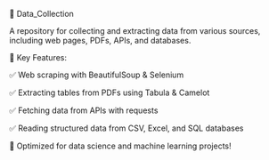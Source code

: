 📌 Data_Collection

A repository for collecting and extracting data from various sources, including web pages, PDFs, APIs, and databases.

📂 Key Features:

✅ Web scraping with BeautifulSoup & Selenium

✅ Extracting tables from PDFs using Tabula & Camelot

✅ Fetching data from APIs with requests

✅ Reading structured data from CSV, Excel, and SQL databases

🚀 Optimized for data science and machine learning projects!
